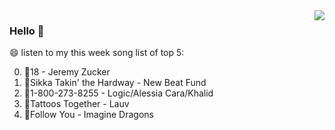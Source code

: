 <img align="right"  src="https://github-readme-stats.vercel.app/api/top-langs/?username=kvnZero" />

### Hello 👋

😄 listen to my this week song list of top 5:

0. 🌈18 - Jeremy Zucker
1. 🌈Sikka Takin' the Hardway - New Beat Fund
2. 🌈1-800-273-8255 - Logic/Alessia Cara/Khalid
3. 🌈Tattoos Together - Lauv
4. 🌈Follow You - Imagine Dragons

